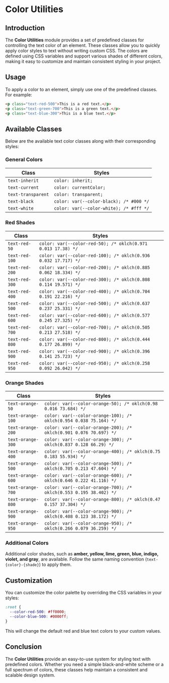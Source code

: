# Color Utilities

## Introduction
The **Color Utilities** module provides a set of predefined classes for controlling the text color of an element. These classes allow you to quickly apply color styles to text without writing custom CSS. The colors are defined using CSS variables and support various shades of different colors, making it easy to customize and maintain consistent styling in your project.

## Usage
To apply a color to an element, simply use one of the predefined classes. For example:

```html
<p class="text-red-500">This is a red text.</p>
<p class="text-green-700">This is a green text.</p>
<p class="text-blue-300">This is a blue text.</p>
```

## Available Classes

Below are the available text color classes along with their corresponding styles:

### General Colors
| Class | Styles |
|---|---|
| `text-inherit` | `color: inherit;` |
| `text-current` | `color: currentColor;` |
| `text-transparent` | `color: transparent;` |
| `text-black` | `color: var(--color-black); /* #000 */` |
| `text-white` | `color: var(--color-white); /* #fff */` |

### Red Shades
| Class | Styles |
|---|---|
| `text-red-50` | `color: var(--color-red-50); /* oklch(0.971 0.013 17.38) */` |
| `text-red-100` | `color: var(--color-red-100); /* oklch(0.936 0.032 17.717) */` |
| `text-red-200` | `color: var(--color-red-200); /* oklch(0.885 0.062 18.334) */` |
| `text-red-300` | `color: var(--color-red-300); /* oklch(0.808 0.114 19.571) */` |
| `text-red-400` | `color: var(--color-red-400); /* oklch(0.704 0.191 22.216) */` |
| `text-red-500` | `color: var(--color-red-500); /* oklch(0.637 0.237 25.331) */` |
| `text-red-600` | `color: var(--color-red-600); /* oklch(0.577 0.245 27.325) */` |
| `text-red-700` | `color: var(--color-red-700); /* oklch(0.505 0.213 27.518) */` |
| `text-red-800` | `color: var(--color-red-800); /* oklch(0.444 0.177 26.899) */` |
| `text-red-900` | `color: var(--color-red-900); /* oklch(0.396 0.141 25.723) */` |
| `text-red-950` | `color: var(--color-red-950); /* oklch(0.258 0.092 26.042) */` |

### Orange Shades
| Class | Styles |
|---|---|
| `text-orange-50` | `color: var(--color-orange-50); /* oklch(0.98 0.016 73.684) */` |
| `text-orange-100` | `color: var(--color-orange-100); /* oklch(0.954 0.038 75.164) */` |
| `text-orange-200` | `color: var(--color-orange-200); /* oklch(0.901 0.076 70.697) */` |
| `text-orange-300` | `color: var(--color-orange-300); /* oklch(0.837 0.128 66.29) */` |
| `text-orange-400` | `color: var(--color-orange-400); /* oklch(0.75 0.183 55.934) */` |
| `text-orange-500` | `color: var(--color-orange-500); /* oklch(0.705 0.213 47.604) */` |
| `text-orange-600` | `color: var(--color-orange-600); /* oklch(0.646 0.222 41.116) */` |
| `text-orange-700` | `color: var(--color-orange-700); /* oklch(0.553 0.195 38.402) */` |
| `text-orange-800` | `color: var(--color-orange-800); /* oklch(0.47 0.157 37.304) */` |
| `text-orange-900` | `color: var(--color-orange-900); /* oklch(0.408 0.123 38.172) */` |
| `text-orange-950` | `color: var(--color-orange-950); /* oklch(0.266 0.079 36.259) */` |

### Additional Colors
Additional color shades, such as **amber, yellow, lime, green, blue, indigo, violet, and gray**, are available. Follow the same naming convention (`text-{color}-{shade}`) to apply them.

## Customization
You can customize the color palette by overriding the CSS variables in your styles:

```css
:root {
  --color-red-500: #ff0000;
  --color-blue-500: #0000ff;
}
```

This will change the default red and blue text colors to your custom values.

## Conclusion
The **Color Utilities** provide an easy-to-use system for styling text with predefined colors. Whether you need a simple black-and-white scheme or a full spectrum of colors, these classes help maintain a consistent and scalable design system.

